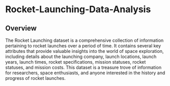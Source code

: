 # Rocket-Launching-Data-Analysis
## Overview
The Rocket Launching dataset is a comprehensive collection of information pertaining to rocket launches over a period of time. It contains several key attributes that provide valuable insights into the world of space exploration, including details about the launching company, launch locations, launch years, launch times, rocket specifications, mission statuses, rocket statuses, and mission costs. This dataset is a treasure trove of information for researchers, space enthusiasts, and anyone interested in the history and progress of rocket launches.

